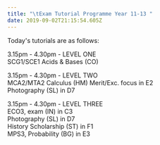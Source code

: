 ```yaml
---
title: "\tExam Tutorial Programme Year 11-13 "
date: 2019-09-02T21:15:54.605Z
---
```

Today's tutorials are as follows:

3.15pm - 4.30pm - LEVEL ONE  
SCG1/SCE1 Acids & Bases (CO)

3.15pm - 4.30pm - LEVEL TWO  
MCA2/MTA2 Calculus (HM) Merit/Exc. focus in E2  
Photography (SL) in D7

3.15pm - 4.30pm - LEVEL THREE  
ECO3, exam (IN) in C3  
Photography (SL) in D7  
History Scholarship (ST) in F1  
MPS3, Probability (BG) in E3
